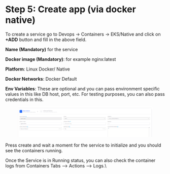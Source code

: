 # Step 5: Create app (via docker native)

To create a service go to Devops -> Containers -> EKS/Native and click on **+ADD** button and fill in the above field.

**Name (Mandatory)** for the service

**Docker image (Mandatory)**: for example nginx:latest

**Platform**: Linux Docker/ Native

**Docker Networks**: Docker Default

**Env Variables**: These are optional and you can pass environment specific values in this like DB host, port, etc. For testing purposes, you can also pass credentials in this.

<figure><img src="../../../.gitbook/assets/image (5) (1).png" alt=""><figcaption></figcaption></figure>

Press create and wait a moment for the service to initialize and you should see the containers running.

Once the Service is in Running status, you can also check the container logs from Containers Tabs --> Actions --> Logs.\
